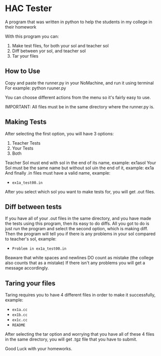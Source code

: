 # HAC Tester
A program that was written in python to help the students in my college in their homework

With this program you can:
1. Make test files, for both your sol and teacher sol
2. Diff between yor sol, and teacher sol
3. Tar your files

## How to Use ##
Copy and paste the runner.py in your NoMachine, and run it using terminal
For example: python ruuner.py

You can choose different actions from the menu so it's fairly easy to use.

IMPORTANT: All files must be in the same directory where the runner.py is.

## Making Tests ##

After selecting the first option, you will have 3 options:
1. Teacher Tests
2. Your Tests
3. Both

Teacher Sol must end with sol in the end of its name, example: ex1asol
Your Sol must be the same name but without sol uin the end of it, example: ex1a
And finally .in files must have a valid name, example:
  * `ex1a_test00.in`


After you select which sol you want to make tests for, you will get .out files.

## Diff between tests ##

If you have all of your .out files in the same directory, and you have made the tests using this program, then its easy to do diffs.
All you got to do is just run the program and select the second option, which is making diff.
Then the program will tell you if there is any problems in your sol compared to teacher's sol, example:
 * `Problem in ex1a_test00.in`

Beaware that white spaces and newlines DO count as mistake (the college also counts that as a mistake)
If there isn't any problems you will get a message accordingly.

## Taring your files ##

Taring requires you to have 4 different files in order to make it successfully, example:
* `ex1a.cc`
* `ex1b.cc`
* `ex1c.cc`
* `README`


After selecting the tar option and worrying that you have all of these 4 files in the same directory, you will get .tgz file that you have to submit.


Good Luck with your homeworks.
